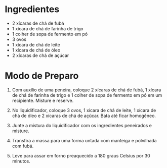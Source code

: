 # Ingredientes
- 2 xícaras de chá de fubá
- 1 xícara de chá de farinha de trigo
- 1 colher de sopa de fermento em pó
- 3 ovos
- 1 xícara de chá de leite
- 1 xícara de chá de óleo
- 2 xícaras de chá de açúcar

# Modo de Preparo


1. Com auxílio de uma peneira, coloque 2 xícaras de chá de fubá, 1 xícara de chá de farinha de trigo e 1 colher de sopa de fermento em pó em um recipiente. Misture e reserve.

2. No liquidificador, coloque 3 ovos, 1 xícara de chá de leite, 1 xícara de chá de óleo e 2 xícaras de chá de açúcar. Bata até ficar homogêneo.

3. Junte a mistura do liquidificador com os ingredientes peneirados e misture.

4. Transfira a massa para uma forma untada com manteiga e polvilhada com fubá.

5. Leve para assar em forno preaquecido a 180 graus Celsius por 30 minutos.